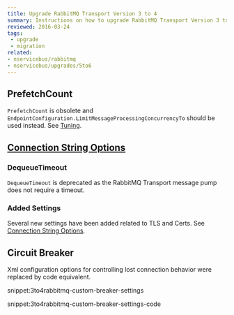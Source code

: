 ```yaml
---
title: Upgrade RabbitMQ Transport Version 3 to 4
summary: Instructions on how to upgrade RabbitMQ Transport Version 3 to 4.
reviewed: 2016-03-24
tags:
 - upgrade
 - migration
related:
- nservicebus/rabbitmq
- nservicebus/upgrades/5to6
---
```



## PrefetchCount


`PrefetchCount` is obsolete and `EndpointConfiguration.LimitMessageProcessingConcurrencyTo` should be used instead. See [Tuning](/nservicebus/operations/tuning.md).


## [Connection String Options](/nservicebus/rabbitmq/configuration-api.md)


### DequeueTimeout

`DequeueTimeout` is deprecated as the RabbitMQ Transport message pump does not require a timeout.


### Added Settings

Several new settings have been added related to TLS and Certs. See [Connection String Options](/nservicebus/rabbitmq/configuration-api.md).


## Circuit Breaker

Xml configuration options for controlling lost connection behavior were replaced by code equivalent.

snippet:3to4rabbitmq-custom-breaker-settings

snippet:3to4rabbitmq-custom-breaker-settings-code
